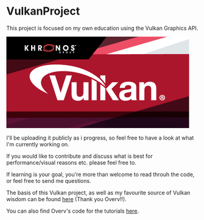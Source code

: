 # VulkanProject
This project is focused on my own education using the Vulkan Graphics API.

![Alt text](res/vk.png?raw=true "Vulkan")

I'll be uploading it publicly as i progress, so feel free to have a look at what I'm currently working on. 

If you would like to contribute and discuss what is best for performance/visual reasons etc. please feel free to.

If learning is your goal, you're more than welcome to read throuh the code, or feel free to send me questions.

The basis of this Vulkan project, as well as my favourite source of Vulkan wisdom can be found [here](https://vulkan-tutorial.com) (Thank you Overv!!). 

You can also find Overv's code for the tutorials [here](https://github.com/Overv/VulkanTutorial).